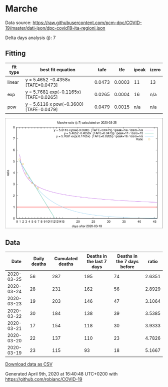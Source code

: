 # Marche

Data source: https://raw.githubusercontent.com/pcm-dpc/COVID-19/master/dati-json/dpc-covid19-ita-regioni.json

Delta days analysis (j): 7

## Fitting 
|fit type|best fit equation|tafe|tfe|ipeak|izero|
|-------|-----|--------|------|---|---|
|linear|y = 5.4652 -0.4358x  [TAFE=0.0473]|0.0473|0.0003|11|13|
|exp|y = 5.7681 exp(-0.1165x)  [TAFE=0.0265]|0.0265|0.0004|16|n/a|
|pow|y = 5.6116 x pow(-0.3600)  [TAFE=0.0479]|0.0479|0.0015|n/a|n/a|

![Plot](COVID-19_marche_j7_2020-03-25.png)

## Data
|Date|Daily deaths|Cumulated deaths|Deaths in the last 7 days|Deaths in the 7 days before|ratio|
|----|----------|-----------|-------|--------------------|-----|
|2020-03-25|56|287|195|74|2.6351|
|2020-03-24|28|231|162|56|2.8929|
|2020-03-23|19|203|146|47|3.1064|
|2020-03-22|30|184|138|39|3.5385|
|2020-03-21|17|154|118|30|3.9333|
|2020-03-20|22|137|110|23|4.7826|
|2020-03-19|23|115|93|18|5.1667|

[Download data as CSV](COVID-19_marche_j7_2020-03-25.csv)

Generated April 9th, 2020 at 16:40:48 UTC+0200 with https://github.com/robianc/COVID-19
